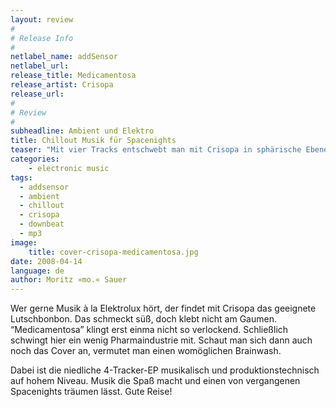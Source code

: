 ```yaml
---
layout: review
#
# Release Info
#
netlabel_name: addSensor
netlabel_url: 
release_title: Medicamentosa
release_artist: Crisopa
release_url: 
#
# Review
#
subheadline: Ambient und Elektro
title: Chillout Musik für Spacenights
teaser: "Mit vier Tracks entschwebt man mit Crisopa in sphärische Ebenen. Wie ein Astronaut driftet man auf luftigen Sounds, sanften Beats und verträumten Melodien in der Schwerelosigkeit. Musik zwischen Ambient, Electronica und gelassenem Chillout Sound. Wirkt wie ein liebevoller Tranquelizer, der Dich auf eine Wolke setzt."
categories:
    - electronic music
tags:
  - addsensor
  - ambient
  - chillout
  - crisopa
  - downbeat
  - mp3
image:
    title: cover-crisopa-medicamentosa.jpg
date: 2008-04-14
language: de
author: Moritz »mo.« Sauer
---
```

Wer gerne Musik à la Elektrolux hört, der findet mit Crisopa das geeignete Lutschbonbon. Das schmeckt süß, doch klebt nicht am Gaumen. &#8220;Medicamentosa&#8221; klingt erst einma nicht so verlockend. Schließlich schwingt hier ein wenig Pharmaindustrie mit. Schaut man sich dann auch noch das Cover an, vermutet man einen womöglichen Brainwash.

Dabei ist die niedliche 4-Tracker-EP musikalisch und produktionstechnisch auf hohem Niveau. Musik die Spaß macht und einen von vergangenen Spacenights träumen lässt. Gute Reise!

